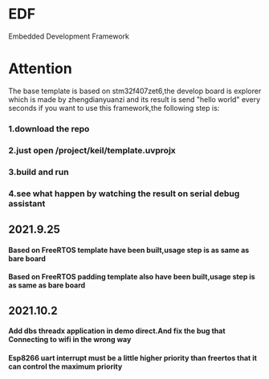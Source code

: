 # EDF
Embedded Development Framework
# Attention
The base template is based on stm32f407zet6,the develop board is explorer which is made by zhengdianyuanzi
and its result is send "hello world" every seconds
if you want to use this framework,the following step is:
### 1.download the repo
### 2.just open /project/keil/template.uvprojx
### 3.build and run
### 4.see what happen by watching the result on serial debug assistant
## 2021.9.25
#### Based on FreeRTOS template have been built,usage step is as same as bare board
#### Based on FreeRTOS padding template also have been built,usage step is as same as bare board
## 2021.10.2
#### Add dbs threadx application in demo direct.And fix the bug that Connecting to wifi in the wrong way
#### Esp8266 uart interrupt must be a little higher priority than freertos that it can control the maximum priority 
